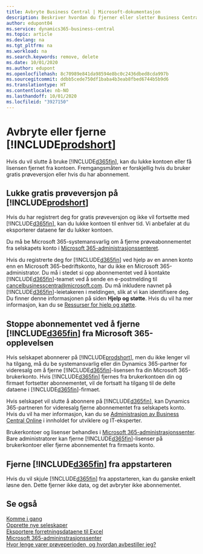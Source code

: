 ```yaml
---
title: Avbryte Business Central | Microsoft-dokumentasjon
description: Beskriver hvordan du fjerner eller sletter Business Central-opplevelsen.
author: edupont04
ms.service: dynamics365-business-central
ms.topic: article
ms.devlang: na
ms.tgt_pltfrm: na
ms.workload: na
ms.search.keywords: remove, delete
ms.date: 10/01/2020
ms.author: edupont
ms.openlocfilehash: 8c70989e841da98594e8bc0c2436dbed8cda997b
ms.sourcegitcommit: ddbb5cede750df1baba4b3eab8fbed6744b5b9d6
ms.translationtype: HT
ms.contentlocale: nb-NO
ms.lasthandoff: 10/01/2020
ms.locfileid: "3927150"
---
```

# <a name="unsubscribe-or-remove-prodshort"></a>Avbryte eller fjerne [!INCLUDE[prodshort](includes/prodshort.md)]

Hvis du vil slutte å bruke [!INCLUDE[d365fin](includes/d365fin_md.md)], kan du lukke kontoen eller få lisensen fjernet fra kontoen. Fremgangsmåten er forskjellig hvis du bruker gratis prøveversjon eller hvis du har abonnement.  

## <a name="closing-your-free-trial-of-prodshort"></a>Lukke gratis prøveversjon på [!INCLUDE[prodshort](includes/prodshort.md)]

Hvis du har registrert deg for gratis prøveversjon og ikke vil fortsette med [!INCLUDE[d365fin](includes/d365fin_md.md)], kan du lukke kontoen til enhver tid. Vi anbefaler at du eksporterer dataene før du lukker kontoen. 

Du må be Microsoft 365-systemansvarlig om å fjerne prøveabonnementet fra selskapets konto i [Microsoft 365-administrasjonssenteret](https://admin.microsoft.com/). 

Hvis du registrerte deg for [!INCLUDE[d365fin](includes/d365fin_md.md)] ved hjelp av en annen konto enn en Microsoft 365-bedriftskonto, har du ikke en Microsoft 365-administrator. Du må i stedet si opp abonnementet ved å kontakte [!INCLUDE[d365fin](includes/d365fin_md.md)]-teamet ved å sende en e-postmelding til cancelbusinesscentra@microsoft.com. Du må inkludere navnet på [!INCLUDE[d365fin](includes/d365fin_md.md)]-leietakeren i meldingen, slik at vi kan identifisere deg. Du finner denne informasjonen på siden **Hjelp og støtte**. Hvis du vil ha mer informasjon, kan du se [Ressurser for hjelp og støtte](product-help-and-support.md).  

## <a name="unsubscribing-by-removing-d365fin-from-your-microsoft-365-experience"></a>Stoppe abonnementet ved å fjerne [!INCLUDE[d365fin](includes/d365fin_md.md)] fra Microsoft 365-opplevelsen

Hvis selskapet abonnerer på [!INCLUDE[prodshort](includes/prodshort.md)], men du ikke lenger vil ha tilgang, må du be systemansvarlig eller din Dynamics 365-partner for videresalg om å fjerne [!INCLUDE[d365fin](includes/d365fin_md.md)]-lisensen fra din Microsoft 365-brukerkonto. Hvis [!INCLUDE[d365fin](includes/d365fin_md.md)] fjernes fra brukerkontoen din og firmaet fortsetter abonnementet, vil de fortsatt ha tilgang til de delte dataene i [!INCLUDE[d365fin](includes/d365fin_md.md)]-firmaet.  

Hvis selskapet vil slutte å abonnere på [!INCLUDE[d365fin](includes/d365fin_md.md)], kan Dynamics 365-partneren for videresalg fjerne abonnementet fra selskapets konto. Hvis du vil ha mer informasjon, kan du se [Administrasjon av Business Central Online](/dynamics365/business-central/dev-itpro/administration/tenant-administration) i innholdet for utviklere og IT-eksperter.  

Brukerkontoer og lisenser behandles i [Microsoft 365-administrasjonssenter](https://admin.microsoft.com/). Bare administratorer kan fjerne [!INCLUDE[d365fin](includes/d365fin_md.md)]-lisenser på brukerkontoer eller fjerne abonnementet fra firmaets konto.  

## <a name="removing-d365fin-from-your-app-launcher"></a>Fjerne [!INCLUDE[d365fin](includes/d365fin_md.md)] fra appstarteren
Hvis du vil skjule [!INCLUDE[d365fin](includes/d365fin_md.md)] fra appstarteren, kan du ganske enkelt løsne den. Dette fjerner ikke data, og det avbryter ikke abonnementet.  

## <a name="see-also"></a>Se også
[Komme i gang](product-get-started.md)  
[Opprette nye seleskaper](about-new-company.md)  
[Eksportere forretningsdataene til Excel](about-export-data.md)  
[Microsoft 365-admininstrasjonssenter](https://admin.microsoft.com/)  
[Hvor lenge varer prøveperioden, og hvordan avbestiller jeg?](https://community.dynamics.com/business/b/financials/archive/2016/11/28/how-long-is-the-trial-period-and-how-do-i-cancel)  

